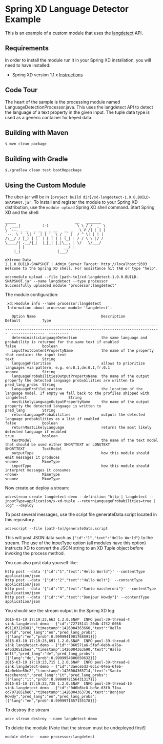 Spring XD Language Detector Example
===================================

This is an example of a custom module that uses the [langdetect](https://code.google.com/p/language-detection/) API.

## Requirements

In order to install the module run it in your Spring XD installation, you will need to have installed:

* Spring XD version 1.1.x [Instructions](http://docs.spring.io/spring-xd/docs/current/reference/html/#getting-started)

## Code Tour

The heart of the sample is the processing module named LanguageDetectionProcessor.java.  This uses the langdetect API to detect the language of a text property in the given input.  The tuple data type is used as a generic container for keyed data.


## Building with Maven

	$ mvn clean package

## Building with Gradle

	$./gradlew clean test bootRepackage

## Using the Custom Module

The uber-jar will be in `[project build dir]/xd-langdetect-1.0.0.BUILD-SNAPSHOT.jar`. To install and register the module to your Spring XD distribution, use the `module upload` Spring XD shell command. Start Spring XD and the shell:


	_____                           __   _______
	/  ___|          (-)             \ \ / /  _  \
	\ `--. _ __  _ __ _ _ __   __ _   \ V /| | | |
 	`--. \ '_ \| '__| | '_ \ / _` |  / ^ \| | | |
	/\__/ / |_) | |  | | | | | (_| | / / \ \ |/ /
	\____/| .__/|_|  |_|_| |_|\__, | \/   \/___/
    	  | |                  __/ |
      	|_|                 |___/

	eXtreme Data
	1.1.0.BUILD-SNAPSHOT | Admin Server Target: http://localhost:9393
	Welcome to the Spring XD shell. For assistance hit TAB or type "help".

	xd:>module upload --file [path-to]/xd-langdetect-1.0.0.BUILD-SNAPSHOT.jar --name langdetect --type processor
	Successfully uploaded module 'processor:langdetect'

The module configuration:

     xd:>module info --name processor:langdetect
     Information about processor module 'langdetect':

       Option Name                              Description                                                                                        Default          Type
       ---------------------------------------  -------------------------------------------------------------------------------------------------  ---------------  ---------
       deterministicLanguageDetection           the same language and probability is returned for the same text if enabled                             false            boolean
       inputTextContentPropertyName             the name of the property that contains the input text                                              text             String
       languagePriorities                       allows to prioritize languages via pattern, e.g. en:0.1,de:0.1,fr:0.1                              <none>           String
       languageProbabilitiesOutputPropertyName  the name of the output property the detected language probabilities are written to                 pred_lang_probs  String
       languageProfileLocation                  the location of the language model. If empty we fall back to the profiles shipped with langdetect                   String
       mostLikelyLanguageOutputPropertyName     the name of the output property the detected language is written to                                pred_lang        String
       returnLanguageProbabilities              outputs the detected language probabilities as a list if enabled                                   false            boolean
       returnMostLikelyLanguage                 returns the most likely detected language if enabled                                               true             boolean
       textModel                                the name of the text model that should be used either SHORTTEXT or LONGTEXT                        SHORTTEXT        TextModel
       outputType                               how this module should emit messages it produces                                                   <none>           MimeType
       inputType                                how this module should interpret messages it consumes                                              <none>           MimeType                                         <none>           MimeType



Now create an deploy a stream:

```
xd:>stream create langdetect-demo --definition "http | langdetect --inputType=application/x-xd-tuple --returnLanguageProbabilities=true | log" --deploy
```

To post several messages, use the script file generateData.script located in this repository.

```
xd:>script --file [path-to]/generateData.script
```

This will post JSON data such as  `{"id":"1","text":"Hello World"}` to the stream.  The use of the inputType option (all modules have this option) instructs XD to convert the JSON string to an XD Tuple object before invoking the process method.

You can also post data yourself like:

    http post --data '{"id":"1","text":"Hello World"}' --contentType application/json
    http post --data '{"id":"2","text":"Hallo Welt"}' --contentType application/json
    http post --data '{"id":"3","text":"Santo maccheroni"}' --contentType application/json
    http post --data '{"id":"4","text":"Bonjour Howdy"}' --contentType application/json


You should see the stream output in the Spring XD log:

```
2015-03-10 17:19:23,663 1.2.0.SNAP  INFO pool-39-thread-4 sink.langdetect-demo - {"id":"72715141-20db-4732-0058-d9110312d981","timestamp":1426004363660,"text":"Hello World","pred_lang":"en","pred_lang_probs":[{"lang":"en","prob":0.9999941901768891}]}
2015-03-10 17:19:23,691 1.2.0.SNAP  INFO pool-39-thread-6 sink.langdetect-demo - {"id":"060571a6-5faf-0ebb-a76a-e46d305126ea","timestamp":1426004363690,"text":"Hallo Welt","pred_lang":"de","pred_lang_probs":[{"lang":"de","prob":0.9999954806050632}]}
2015-03-10 17:19:23,715 1.2.0.SNAP  INFO pool-39-thread-8 sink.langdetect-demo - {"id":"3aece5d3-0c1c-04ea-6feb-44e0ebbe60c2","timestamp":1426004363714,"text":"Santo maccheroni","pred_lang":"it","pred_lang_probs":[{"lang":"it","prob":0.9999972156431317}]}
2015-03-10 17:19:23,738 1.2.0.SNAP  INFO pool-39-thread-10 sink.langdetect-demo - {"id":"0d6b6bc8-be3e-63f0-71ba-cd7071651be6","timestamp":1426004363738,"text":"Bonjour Howdy","pred_lang":"en","pred_lang_probs":[{"lang":"en","prob":0.9999971857155178}]}
```

To destroy the stream

```
xd:> stream destroy --name langdetect-demo
```

To delete the module (Note that the stream must be undeployed first!)

```
module delete --name processor:langdetect
```